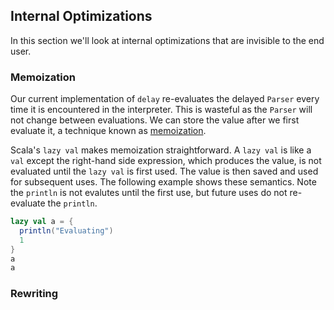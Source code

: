 ## Internal Optimizations

In this section we'll look at internal optimizations that are invisible to the end user.


### Memoization

Our current implementation of `delay` re-evaluates the delayed `Parser` every time it is encountered in the interpreter. This is wasteful as the `Parser` will not change between evaluations. We can store the value after we first evaluate it, a technique known as [memoization](https://en.wikipedia.org/wiki/Memoization). 

Scala's `lazy val` makes memoization straightforward. A `lazy val` is like a `val` except the right-hand side expression, which produces the value, is not evaluated until the `lazy val` is first used. The value is then saved and used for subsequent uses. The following example shows these semantics. Note the `println` is not evalutes until the first use, but future uses do not re-evaluate the `println`.

```scala mdoc
lazy val a = { 
  println("Evaluating")
  1
}
a
a
```


### Rewriting
